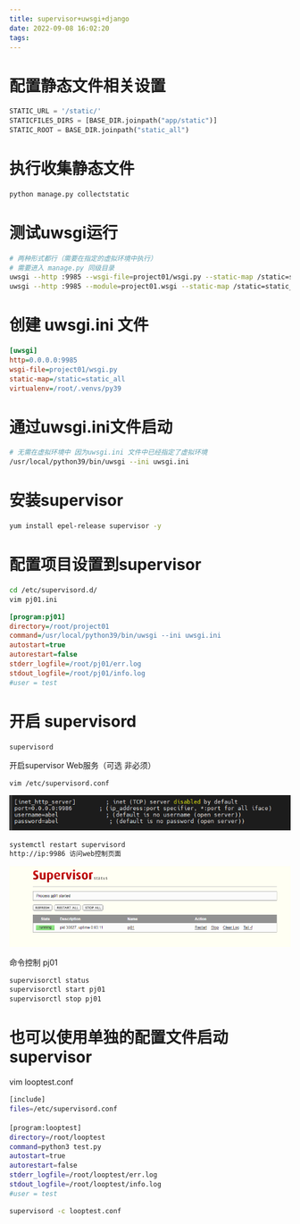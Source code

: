 ```yaml
---
title: supervisor+uwsgi+django
date: 2022-09-08 16:02:20
tags:
---
```






# 配置静态文件相关设置

```python
STATIC_URL = '/static/'
STATICFILES_DIRS = [BASE_DIR.joinpath("app/static")]
STATIC_ROOT = BASE_DIR.joinpath("static_all")
```

# 执行收集静态文件

```bash
python manage.py collectstatic
```

# 测试uwsgi运行

```bash
# 两种形式都行（需要在指定的虚拟环境中执行）
# 需要进入 manage.py 同级目录
uwsgi --http :9985 --wsgi-file=project01/wsgi.py --static-map /static=static_all
uwsgi --http :9985 --module=project01.wsgi --static-map /static=static_all
```

# 创建 uwsgi.ini 文件

```ini
[uwsgi]
http=0.0.0.0:9985
wsgi-file=project01/wsgi.py
static-map=/static=static_all
virtualenv=/root/.venvs/py39
```

# 通过uwsgi.ini文件启动

```bash
# 无需在虚拟环境中 因为uwsgi.ini 文件中已经指定了虚拟环境
/usr/local/python39/bin/uwsgi --ini uwsgi.ini
```

# 安装supervisor

```bash
yum install epel-release supervisor -y
```

# 配置项目设置到supervisor

```bash
cd /etc/supervisord.d/
vim pj01.ini
```

```ini
[program:pj01]
directory=/root/project01
command=/usr/local/python39/bin/uwsgi --ini uwsgi.ini
autostart=true
autorestart=false
stderr_logfile=/root/pj01/err.log
stdout_logfile=/root/pj01/info.log
#user = test
```

# 开启 supervisord

```bash
supervisord
```

开启supervisor Web服务（可选 非必须）

```bash
vim /etc/supervisord.conf
```

![image-20220908162413525](supervisor-uwsgi-django/image-20220908162413525.png)

```bash
systemctl restart supervisord
http://ip:9986 访问web控制页面
```

![image-20220908162545658](supervisor-uwsgi-django/image-20220908162545658.png)

命令控制 pj01 

```bash
supervisorctl status
supervisorctl start pj01
supervisorctl stop pj01
```





# 也可以使用单独的配置文件启动 supervisor

vim looptest.conf

```bash
[include]
files=/etc/supervisord.conf

[program:looptest] 
directory=/root/looptest
command=python3 test.py
autostart=true 
autorestart=false 
stderr_logfile=/root/looptest/err.log
stdout_logfile=/root/looptest/info.log
#user = test  
```

```bash
supervisord -c looptest.conf
```

